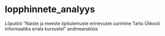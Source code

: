 # lopphinnete_analyys
Lõputöö "Naiste ja meeste õpitulemuste erinevuste uurimine Tartu Ülikooli informaatika eriala kursustel" andmeanalüüs
